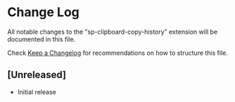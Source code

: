 # Change Log

All notable changes to the "sp-clipboard-copy-history" extension will be documented in this file.

Check [Keep a Changelog](http://keepachangelog.com/) for recommendations on how to structure this file.

## [Unreleased]

- Initial release